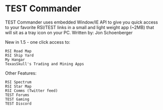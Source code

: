 # TEST Commander
TEST Commander uses embedded Window/IE API to give you quick access to your favorite RSI/TEST links in a small and light weight app (~2MB) that will sit as a tray icon on your PC.   Written by: Jon Schoenberger

New in 1.5 - one click access to:

    RSI Road Map
    RSI Ship Yard
    My Hangar
    TexasSkull's Trading and Mining Apps

Other Features:

    RSI Spectrum
    RSI Star Map
    RSI Comms (Twitter feed)
    TEST Forums
    TEST Gaming
    TEST Discord
